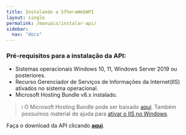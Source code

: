 ```yaml
---
title: Instalando a SfheraWebAPI
layout: single
permalink: /manuais/instalar-api/
sidebar:
  nav: "docs"
---
```


### Pré-requisitos para a instalação da API:
- Sistemas operacionais Windows 10, 11, Windows Server 2019 ou posteriores.
- Recurso Gerenciador de Serviços de Informações da Internet(IIS) ativados no sistema operacional.
- Microsoft Hosting Bundle v8.x instalado.

> ℹ️ O Microsoft Hosting Bundle pode ser baixado [aqui](https://builds.dotnet.microsoft.com/dotnet/aspnetcore/Runtime/8.0.17/dotnet-hosting-8.0.17-win.exe). Também possuímos material de ajuda para [ativar o IIS no Windows](/ristoremobile.docs/manuais/ativar-iis/).

Faça o download da API clicando __<a href="https://sfhera.com.br/sistemas/sfherawebapi.exe">aqui</a>__.

